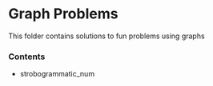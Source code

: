 # Graph Problems

This folder contains solutions to fun problems using graphs

### Contents

- strobogrammatic_num
